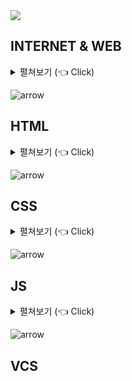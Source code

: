 <a href="#">
  <img src="https://user-images.githubusercontent.com/60869316/121902108-f8863980-cd61-11eb-81b0-e9864cb27200.png" />
</a>

## INTERNET & WEB

<details>
   <summary> 펼쳐보기 (👈 Click) </summary>
<br />

- [인터넷은 어떻게 동작하는가?](https://developer.mozilla.org/ko/docs/Learn/Common_questions/How_does_the_Internet_work)
- [웹의 동작 방식](https://developer.mozilla.org/ko/docs/Learn/Getting_started_with_the_web/How_the_Web_works)
- [도메인 네임의 이해](https://developer.mozilla.org/ko/docs/Learn/Common_questions/What_is_a_domain_name)
- [DNS의 동작 원리](https://velog.io/@doomchit_3/Internet-DNS-%EC%9E%91%EB%8F%99%EC%9B%90%EB%A6%AC-IMBETPY)
- [웹페이지, 웹사이트, 웹서버 그리고 검색엔진의 차이](https://developer.mozilla.org/ko/docs/Learn/Common_questions/Pages_sites_servers_and_search_engines)
  
</details>

![arrow](https://user-images.githubusercontent.com/60869316/121890668-90c9f180-cd55-11eb-9030-d8b057f586a3.gif)

## HTML

<details>
   <summary> 펼쳐보기 (👈 Click) </summary>
<br />
- [HTML 기초](https://developer.mozilla.org/ko/docs/Learn/HTML/Introduction_to_HTML/Getting_started)
</details>

![arrow](https://user-images.githubusercontent.com/60869316/121890668-90c9f180-cd55-11eb-9030-d8b057f586a3.gif)

## CSS

<details>
   <summary> 펼쳐보기 (👈 Click) </summary>
<br />
- [CSS 기초](https://developer.mozilla.org/ko/docs/Learn/Getting_started_with_the_web/CSS_basics)
</details>

![arrow](https://user-images.githubusercontent.com/60869316/121890668-90c9f180-cd55-11eb-9030-d8b057f586a3.gif)

## JS

<details>
   <summary> 펼쳐보기 (👈 Click) </summary>
<br />
  
- [JS 기초](https://developer.mozilla.org/ko/docs/Web/JavaScript)
- [JS 자료구조와 알고리즘](https://github.com/trekhleb/javascript-algorithms/blob/master/README.ko-KR.md)
  
</details>

![arrow](https://user-images.githubusercontent.com/60869316/121890668-90c9f180-cd55-11eb-9030-d8b057f586a3.gif)

## VCS
